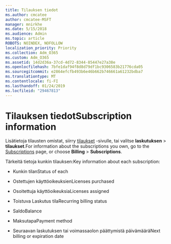 ```yaml
---
title: Tilauksen tiedot
ms.author: cmcatee
author: cmcatee-MSFT
manager: mnirkhe
ms.date: 5/15/2018
ms.audience: Admin
ms.topic: article
ROBOTS: NOINDEX, NOFOLLOW
localization_priority: Priority
ms.collection: Adm_O365
ms.custom: Adm_O365
ms.assetid: 14d2d36a-37cd-4d72-8344-85447e27a38e
ms.openlocfilehash: 7bfe1daf94f8d8d79df1bc9306583b21776cda05
ms.sourcegitcommit: e2864efcfb493b6e46b662b746661a61232bdba7
ms.translationtype: MT
ms.contentlocale: fi-FI
ms.lasthandoff: 01/24/2019
ms.locfileid: "29467813"
---
```

# <a name="subscription-information"></a><span data-ttu-id="95e5a-102">Tilauksen tiedot</span><span class="sxs-lookup"><span data-stu-id="95e5a-102">Subscription information</span></span>

<span data-ttu-id="95e5a-103">Lisätietoja tilausten omistat, siirry [tilaukset](https://go.microsoft.com/fwlink/p/?linkid=842054) -sivulle, tai valitse **laskutuksen** \> **tilaukset**.</span><span class="sxs-lookup"><span data-stu-id="95e5a-103">For information about the subscriptions you own, go to the [Subscriptions](https://go.microsoft.com/fwlink/p/?linkid=842054) page, or choose **Billing** \> **Subscriptions**.</span></span>
  
<span data-ttu-id="95e5a-104">Tärkeitä tietoja kunkin tilauksen:</span><span class="sxs-lookup"><span data-stu-id="95e5a-104">Key information about each subscription:</span></span>
  
- <span data-ttu-id="95e5a-105">Kunkin tilan</span><span class="sxs-lookup"><span data-stu-id="95e5a-105">Status of each</span></span>
    
- <span data-ttu-id="95e5a-106">Ostettujen käyttöoikeuksien</span><span class="sxs-lookup"><span data-stu-id="95e5a-106">Licenses purchased</span></span>
    
- <span data-ttu-id="95e5a-107">Osoitettuja käyttöoikeuksia</span><span class="sxs-lookup"><span data-stu-id="95e5a-107">Licenses assigned</span></span>
    
- <span data-ttu-id="95e5a-108">Toistuva Laskutus tila</span><span class="sxs-lookup"><span data-stu-id="95e5a-108">Recurring billing status</span></span>
    
- <span data-ttu-id="95e5a-109">Saldo</span><span class="sxs-lookup"><span data-stu-id="95e5a-109">Balance</span></span>
    
- <span data-ttu-id="95e5a-110">Maksutapa</span><span class="sxs-lookup"><span data-stu-id="95e5a-110">Payment method</span></span>
    
- <span data-ttu-id="95e5a-111">Seuraavan laskutuksen tai voimassaolon päättymistä päivämäärä</span><span class="sxs-lookup"><span data-stu-id="95e5a-111">Next billing or expiration date</span></span>
    

